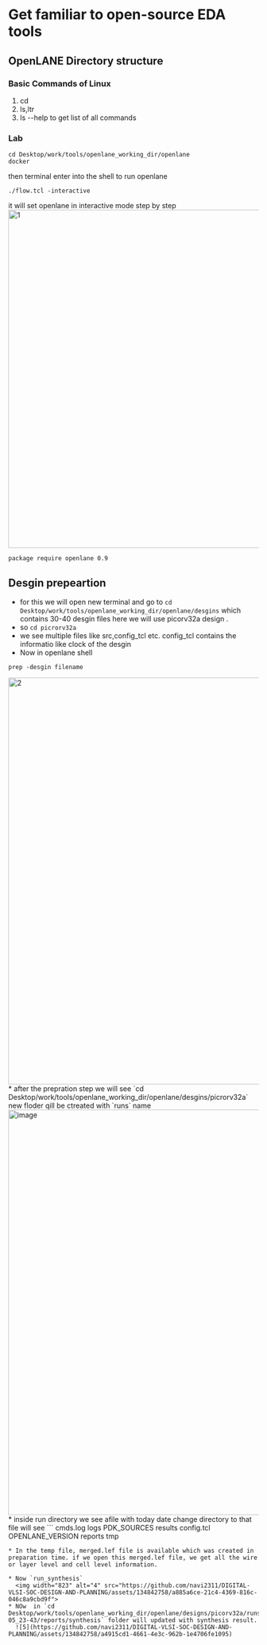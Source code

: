 # Get familiar to open-source EDA tools
##  OpenLANE Directory structure
### Basic Commands of Linux
1. cd
2. ls,ltr
3. ls --help   to get list of all  commands
### Lab
```
cd Desktop/work/tools/openlane_working_dir/openlane
docker 
```
then terminal enter into the shell to run openlane 
```
./flow.tcl -interactive
```

it will set openlane in interactive mode step by step
<img width="681" alt="1" src="https://github.com/navi2311/DIGITAL-VLSI-SOC-DESIGN-AND-PLANNING/assets/134842758/1e1e89fb-34ee-492e-a78d-25b7a9019236">
```
package require openlane 0.9
```
## Desgin prepeartion 
* for this we will open new terminal and go to `cd Desktop/work/tools/openlane_working_dir/openlane/desgins` which contains 30-40 desgin files here we will use picorv32a design .
* so `cd picrorv32a`
* we see multiple files like src,config_tcl etc. config_tcl contains the informatio like clock of the desgin
* Now in openlane shell
```
prep -desgin filename

```
<img width="819" alt="2" src="https://github.com/navi2311/DIGITAL-VLSI-SOC-DESIGN-AND-PLANNING/assets/134842758/732350a4-1901-4b1e-9c30-cb040cb55774">
* after the prepration step we will see `cd Desktop/work/tools/openlane_working_dir/openlane/desgins/picrorv32a` new floder qill be ctreated with `runs` name
<img width="816" alt="image" src="https://github.com/navi2311/DIGITAL-VLSI-SOC-DESIGN-AND-PLANNING/assets/134842758/5121b915-284e-44e4-a176-3bc41bc25982">
* inside run directory we see afile with today date change directory to that file will see 
```
cmds.log    logs              PDK_SOURCES  results
config.tcl  OPENLANE_VERSION  reports      tmp

```
* In the temp file, merged.lef file is available which was created in preparation time. if we open this merged.lef file, we get all the wire or layer level and cell level information.

* Now `run_synthesis`
  <img width="823" alt="4" src="https://github.com/navi2311/DIGITAL-VLSI-SOC-DESIGN-AND-PLANNING/assets/134842758/a885a6ce-21c4-4369-816c-046c8a9cbd9f">
* NOw  in `cd Desktop/work/tools/openlane_working_dir/openlane/designs/picorv32a/runs/08-05_23-43/reports/synthesis` folder will updated with synthesis result.
  ![5](https://github.com/navi2311/DIGITAL-VLSI-SOC-DESIGN-AND-PLANNING/assets/134842758/a4915cd1-4661-4e3c-962b-1e4706fe1095)








